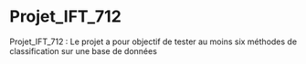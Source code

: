 # Projet_IFT_712
Projet_IFT_712 : Le projet a pour objectif de tester au moins six méthodes de classification sur une base de données
